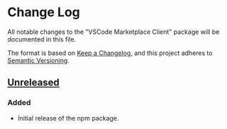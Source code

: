 # Change Log

All notable changes to the "VSCode Marketplace Client" package will be documented in this file.

The format is based on [Keep a Changelog](https://keepachangelog.com/en/1.0.0/),
and this project adheres to [Semantic Versioning](https://semver.org/spec/v2.0.0.html).

## [Unreleased]

### Added

- Initial release of the npm package.

[Unreleased]: https://github.com/ManuelGil/vscode-code-mark-plus/compare/v1.0.0...HEAD
